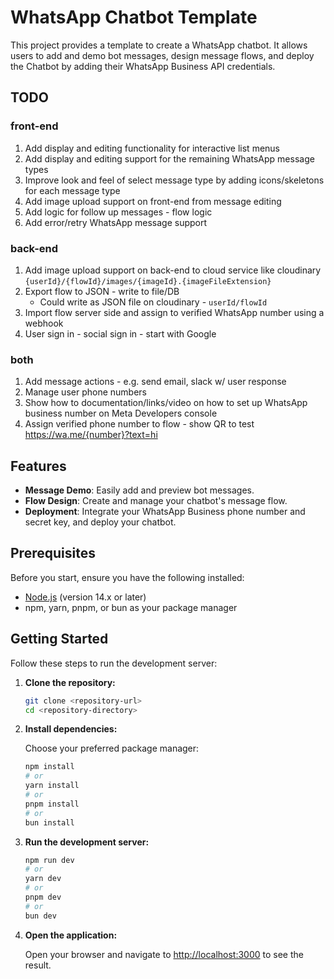 # WhatsApp Chatbot Template

This project provides a template to create a WhatsApp chatbot. It allows users to add and demo bot messages, design message flows, and deploy the Chatbot by adding their WhatsApp Business API credentials.

## TODO

### front-end

1. Add display and editing functionality for interactive list menus
2. Add display and editing support for the remaining WhatsApp message types
3. Improve look and feel of select message type by adding icons/skeletons for each message type
4. Add image upload support on front-end from message editing
5. Add logic for follow up messages - flow logic
6. Add error/retry WhatsApp message support

### back-end

1. Add image upload support on back-end to cloud service like cloudinary `{userId}/{flowId}/images/{imageId}.{imageFileExtension}`
2. Export flow to JSON - write to file/DB
   - Could write as JSON file on cloudinary - `userId/flowId`
3. Import flow server side and assign to verified WhatsApp number using a webhook
4. User sign in - social sign in - start with Google

### both

1. Add message actions - e.g. send email, slack w/ user response
2. Manage user phone numbers
3. Show how to documentation/links/video on how to set up WhatsApp business number on Meta Developers console
4. Assign verified phone number to flow - show QR to test https://wa.me/{number}?text=hi 

## Features

- **Message Demo**: Easily add and preview bot messages.
- **Flow Design**: Create and manage your chatbot's message flow.
- **Deployment**: Integrate your WhatsApp Business phone number and secret key, and deploy your chatbot.

## Prerequisites

Before you start, ensure you have the following installed:

- [Node.js](https://nodejs.org/) (version 14.x or later)
- npm, yarn, pnpm, or bun as your package manager

## Getting Started

Follow these steps to run the development server:

1. **Clone the repository:**

   ```bash
   git clone <repository-url>
   cd <repository-directory>
   ```

2. **Install dependencies:**

   Choose your preferred package manager:

   ```bash
   npm install
   # or
   yarn install
   # or
   pnpm install
   # or
   bun install
   ```

3. **Run the development server:**

   ```bash
   npm run dev
   # or
   yarn dev
   # or
   pnpm dev
   # or
   bun dev
   ```

4. **Open the application:**

   Open your browser and navigate to [http://localhost:3000](http://localhost:3000) to see the result.